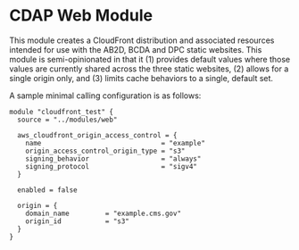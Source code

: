 # CDAP Web Module

This module creates a CloudFront distribution and associated resources intended for use with the AB2D, BCDA and DPC static websites. This module is semi-opinionated in that it (1) provides default values where those values are currently shared across the three static websites, (2) allows for a single origin only, and (3) limits cache behaviors to a single, default set.

A sample minimal calling configuration is as follows:

```
module "cloudfront_test" {
  source = "../modules/web"

  aws_cloudfront_origin_access_control = {
    name                              = "example"
    origin_access_control_origin_type = "s3"
    signing_behavior                  = "always"
    signing_protocol                  = "sigv4"
  }

  enabled = false

  origin = {
    domain_name         = "example.cms.gov"
    origin_id           = "s3"
  }
}
```
